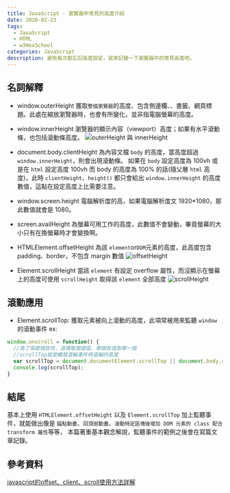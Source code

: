 ```yaml
---
title: JavaScript - 瀏覽器中常見的高度介紹
date: 2020-02-23
tags: 
  - JavaScript
  - HTML
  - w3HexSchool
categories: JavaScript
description: 避免每次都忘記高度設定，就來記錄一下瀏覽器中的常見高度吧。
---
```

## 名詞解釋
* window.outerHeight
  獲取`整個瀏覽器`的高度、包含側邊欄、、書籤、網頁標題。此處在縮放瀏覽器時，也會有所變化，並非指電腦螢幕的高度。
* window.innerHeight
  瀏覽器的顯示內容（viewport）高度；如果有水平滾動條，也包括滾動條高度。
  ![outerHeight 與 innerHeight](https://i.imgur.com/8aX8jea.png)

* document.body.clientHeight
  為內容文檔 `body` 的高度，當高度超過 `window.innerHeight`，則會出現滾動條。
  如果在 `body` 設定高度為 100vh 或是在 `html` 設定高度 100vh 而 body 的高度為 100% 的話(隨父層 `html` 高度)，此時 `clientHeight`、`height()` 都只會給出 `window.innerHeight` 的高度數值，這點在設定高度上比需要注意。
* window.screen.height
  電腦解析度的高，如果電腦解析度文 1920*1080，那此數值就會是 1080。
* screen.availHeight
  為螢幕可用工作的高度，此數值不會變動，畢竟螢幕的大小只有在換螢幕時才會變換啊。
* HTMLElement.offsetHeight
  為該 `element`or`DOM`元素的高度，此高度包含 padding、border，不包含 margin 數值
  ![offsetHeight](https://i.imgur.com/YSLtn7C.png)
* Element.scrollHeight
  當該 `element` 有設定 overflow 屬性，而沒顯示在螢幕上的高度可使用 `scrollHeight` 取得該 `element` 全部高度
  ![scrollHeight](https://i.imgur.com/cTcb7VR.png)

## 滾動應用
* Element.scrollTop: 獲取元素被向上滾動的高度，此項常被用來監聽 `window` 的滾動事件
ex: 
``` JavaScript
window.onscroll = function() {
  //為了保證相容性，這裡取兩個值，哪個有值取哪一個
  //scrollTop就是觸發滾輪事件時滾輪的高度
  var scrollTop = document.documentElement.scrollTop || document.body.scrollTop;
  console.log(scrollTop);
}
```

## 結尾
基本上使用 `HTMLElement.offsetHeight` 以及 `Element.scrollTop` 加上監聽事件，就能做出像是 `錨點動畫`、`回頂部動畫`、`滾動特定區塊後增加 DOM 元素的 class 配合 transform 屬性`等等，
本篇著重基本觀念解說，監聽事件的範例之後會在寫篇文章記錄。

## 參考資料
[javascript的offset、client、scroll使用方法詳解](https://codertw.com/%E5%89%8D%E7%AB%AF%E9%96%8B%E7%99%BC/292151/)
